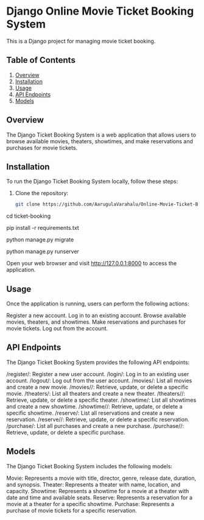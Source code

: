 # Django  Online Movie Ticket Booking System

This is a Django project for managing movie ticket booking.

## Table of Contents

1. [Overview](#overview)
2. [Installation](#installation)
3. [Usage](#usage)
4. [API Endpoints](#api-endpoints)
5. [Models](#models)

## Overview

The Django Ticket Booking System is a web application that allows users to browse available movies, theaters, showtimes, and make reservations and purchases for movie tickets.

## Installation

To run the Django Ticket Booking System locally, follow these steps:

1. Clone the repository:
   ```bash
   git clone https://github.com/AarugulaVarahalu/Online-Movie-Ticket-Booking.git

cd ticket-booking

pip install -r requirements.txt

python manage.py migrate

python manage.py runserver

Open your web browser and visit http://127.0.0.1:8000 to access the application.


## Usage
Once the application is running, users can perform the following actions:

Register a new account.
Log in to an existing account.
Browse available movies, theaters, and showtimes.
Make reservations and purchases for movie tickets.
Log out from the account.


## API Endpoints
The Django Ticket Booking System provides the following API endpoints:

/register/: Register a new user account.
/login/: Log in to an existing user account.
/logout/: Log out from the user account.
/movies/: List all movies and create a new movie.
/movies/<pk>/: Retrieve, update, or delete a specific movie.
/theaters/: List all theaters and create a new theater.
/theaters/<pk>/: Retrieve, update, or delete a specific theater.
/showtime/: List all showtimes and create a new showtime.
/showtime/<pk>/: Retrieve, update, or delete a specific showtime.
/reserve/: List all reservations and create a new reservation.
/reserve/<pk>/: Retrieve, update, or delete a specific reservation.
/purchase/: List all purchases and create a new purchase.
/purchase/<pk>/: Retrieve, update, or delete a specific purchase.



## Models
The Django Ticket Booking System includes the following models:

Movie: Represents a movie with title, director, genre, release date, duration, and synopsis.
Theater: Represents a theater with name, location, and capacity.
Showtime: Represents a showtime for a movie at a theater with date and time and available seats.
Reserve: Represents a reservation for a movie at a theater for a specific showtime.
Purchase: Represents a purchase of movie tickets for a specific reservation.
